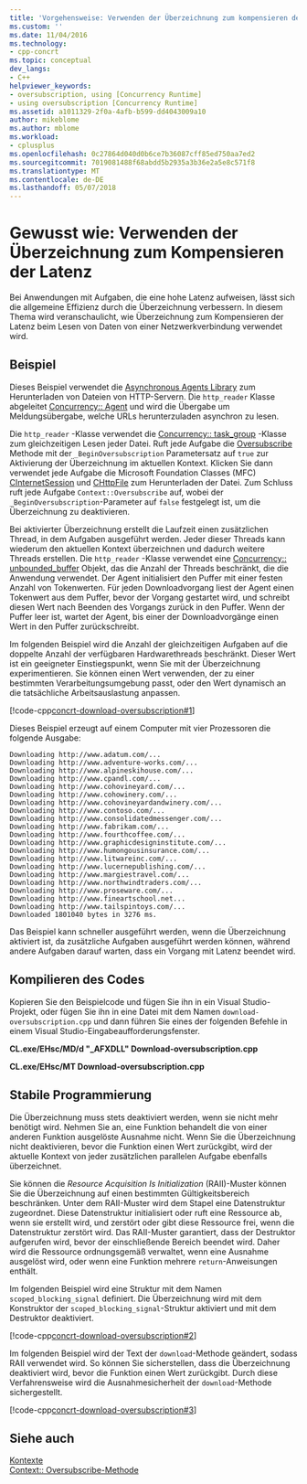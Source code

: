 ```yaml
---
title: 'Vorgehensweise: Verwenden der Überzeichnung zum kompensieren der Latenz | Microsoft Docs'
ms.custom: ''
ms.date: 11/04/2016
ms.technology:
- cpp-concrt
ms.topic: conceptual
dev_langs:
- C++
helpviewer_keywords:
- oversubscription, using [Concurrency Runtime]
- using oversubscription [Concurrency Runtime]
ms.assetid: a1011329-2f0a-4afb-b599-dd4043009a10
author: mikeblome
ms.author: mblome
ms.workload:
- cplusplus
ms.openlocfilehash: 0c27864d040d0b6ce7b36087cff85ed750aa7ed2
ms.sourcegitcommit: 7019081488f68abdd5b2935a3b36e2a5e8c571f8
ms.translationtype: MT
ms.contentlocale: de-DE
ms.lasthandoff: 05/07/2018
---
```

# <a name="how-to-use-oversubscription-to-offset-latency"></a>Gewusst wie: Verwenden der Überzeichnung zum Kompensieren der Latenz
Bei Anwendungen mit Aufgaben, die eine hohe Latenz aufweisen, lässt sich die allgemeine Effizienz durch die Überzeichnung verbessern. In diesem Thema wird veranschaulicht, wie Überzeichnung zum Kompensieren der Latenz beim Lesen von Daten von einer Netzwerkverbindung verwendet wird.  
  
## <a name="example"></a>Beispiel  
 Dieses Beispiel verwendet die [Asynchronous Agents Library](../../parallel/concrt/asynchronous-agents-library.md) zum Herunterladen von Dateien von HTTP-Servern. Die `http_reader` Klasse abgeleitet [Concurrency:: Agent](../../parallel/concrt/reference/agent-class.md) und wird die Übergabe um Meldungsübergabe, welche URLs herunterzuladen asynchron zu lesen.  
  
 Die `http_reader` -Klasse verwendet die [Concurrency:: task_group](reference/task-group-class.md) -Klasse zum gleichzeitigen Lesen jeder Datei. Ruft jede Aufgabe die [Oversubscribe](reference/context-class.md#oversubscribe) Methode mit der `_BeginOversubscription` Parametersatz auf `true` zur Aktivierung der Überzeichnung im aktuellen Kontext. Klicken Sie dann verwendet jede Aufgabe die Microsoft Foundation Classes (MFC) [CInternetSession](../../mfc/reference/cinternetsession-class.md) und [CHttpFile](../../mfc/reference/chttpfile-class.md) zum Herunterladen der Datei. Zum Schluss ruft jede Aufgabe `Context::Oversubscribe` auf, wobei der `_BeginOversubscription`-Parameter auf `false` festgelegt ist, um die Überzeichnung zu deaktivieren.  
  
 Bei aktivierter Überzeichnung erstellt die Laufzeit einen zusätzlichen Thread, in dem Aufgaben ausgeführt werden. Jeder dieser Threads kann wiederum den aktuellen Kontext überzeichnen und dadurch weitere Threads erstellen. Die `http_reader` -Klasse verwendet eine [Concurrency:: unbounded_buffer](reference/unbounded-buffer-class.md) Objekt, das die Anzahl der Threads beschränkt, die die Anwendung verwendet. Der Agent initialisiert den Puffer mit einer festen Anzahl von Tokenwerten. Für jeden Downloadvorgang liest der Agent einen Tokenwert aus dem Puffer, bevor der Vorgang gestartet wird, und schreibt diesen Wert nach Beenden des Vorgangs zurück in den Puffer. Wenn der Puffer leer ist, wartet der Agent, bis einer der Downloadvorgänge einen Wert in den Puffer zurückschreibt.  
  
 Im folgenden Beispiel wird die Anzahl der gleichzeitigen Aufgaben auf die doppelte Anzahl der verfügbaren Hardwarethreads beschränkt. Dieser Wert ist ein geeigneter Einstiegspunkt, wenn Sie mit der Überzeichnung experimentieren. Sie können einen Wert verwenden, der zu einer bestimmten Verarbeitungsumgebung passt, oder den Wert dynamisch an die tatsächliche Arbeitsauslastung anpassen.  
  
 [!code-cpp[concrt-download-oversubscription#1](../../parallel/concrt/codesnippet/cpp/how-to-use-oversubscription-to-offset-latency_1.cpp)]  
  
 Dieses Beispiel erzeugt auf einem Computer mit vier Prozessoren die folgende Ausgabe:  
  
```Output  
Downloading http://www.adatum.com/...  
Downloading http://www.adventure-works.com/...  
Downloading http://www.alpineskihouse.com/...  
Downloading http://www.cpandl.com/...  
Downloading http://www.cohovineyard.com/...  
Downloading http://www.cohowinery.com/...  
Downloading http://www.cohovineyardandwinery.com/...  
Downloading http://www.contoso.com/...  
Downloading http://www.consolidatedmessenger.com/...  
Downloading http://www.fabrikam.com/...  
Downloading http://www.fourthcoffee.com/...  
Downloading http://www.graphicdesigninstitute.com/...  
Downloading http://www.humongousinsurance.com/...  
Downloading http://www.litwareinc.com/...  
Downloading http://www.lucernepublishing.com/...  
Downloading http://www.margiestravel.com/...  
Downloading http://www.northwindtraders.com/...  
Downloading http://www.proseware.com/...  
Downloading http://www.fineartschool.net...  
Downloading http://www.tailspintoys.com/...  
Downloaded 1801040 bytes in 3276 ms.  
```  
  
 Das Beispiel kann schneller ausgeführt werden, wenn die Überzeichnung aktiviert ist, da zusätzliche Aufgaben ausgeführt werden können, während andere Aufgaben darauf warten, dass ein Vorgang mit Latenz beendet wird.  
  
## <a name="compiling-the-code"></a>Kompilieren des Codes  
 Kopieren Sie den Beispielcode und fügen Sie ihn in ein Visual Studio-Projekt, oder fügen Sie ihn in eine Datei mit dem Namen `download-oversubscription.cpp` und dann führen Sie eines der folgenden Befehle in einem Visual Studio-Eingabeaufforderungsfenster.  
  
 **CL.exe/EHsc/MD/d "_AFXDLL" Download-oversubscription.cpp**  
  
 **CL.exe/EHsc/MT Download-oversubscription.cpp**  
  
## <a name="robust-programming"></a>Stabile Programmierung  
 Die Überzeichnung muss stets deaktiviert werden, wenn sie nicht mehr benötigt wird. Nehmen Sie an, eine Funktion behandelt die von einer anderen Funktion ausgelöste Ausnahme nicht. Wenn Sie die Überzeichnung nicht deaktivieren, bevor die Funktion einen Wert zurückgibt, wird der aktuelle Kontext von jeder zusätzlichen parallelen Aufgabe ebenfalls überzeichnet.  
  
 Sie können die *Resource Acquisition Is Initialization* (RAII)-Muster können Sie die Überzeichnung auf einen bestimmten Gültigkeitsbereich beschränken. Unter dem RAII-Muster wird dem Stapel eine Datenstruktur zugeordnet. Diese Datenstruktur initialisiert oder ruft eine Ressource ab, wenn sie erstellt wird, und zerstört oder gibt diese Ressource frei, wenn die Datenstruktur zerstört wird. Das RAII-Muster garantiert, dass der Destruktor aufgerufen wird, bevor der einschließende Bereich beendet wird. Daher wird die Ressource ordnungsgemäß verwaltet, wenn eine Ausnahme ausgelöst wird, oder wenn eine Funktion mehrere `return`-Anweisungen enthält.  
  
 Im folgenden Beispiel wird eine Struktur mit dem Namen `scoped_blocking_signal` definiert. Die Überzeichnung wird mit dem Konstruktor der `scoped_blocking_signal`-Struktur aktiviert und mit dem Destruktor deaktiviert.  
  
 [!code-cpp[concrt-download-oversubscription#2](../../parallel/concrt/codesnippet/cpp/how-to-use-oversubscription-to-offset-latency_2.cpp)]  
  
 Im folgenden Beispiel wird der Text der `download`-Methode geändert, sodass RAII verwendet wird. So können Sie sicherstellen, dass die Überzeichnung deaktiviert wird, bevor die Funktion einen Wert zurückgibt. Durch diese Verfahrensweise wird die Ausnahmesicherheit der `download`-Methode sichergestellt.  
  
 [!code-cpp[concrt-download-oversubscription#3](../../parallel/concrt/codesnippet/cpp/how-to-use-oversubscription-to-offset-latency_3.cpp)]  
  
## <a name="see-also"></a>Siehe auch  
 [Kontexte](../../parallel/concrt/contexts.md)   
 [Context:: Oversubscribe-Methode](reference/context-class.md#oversubscribe)


